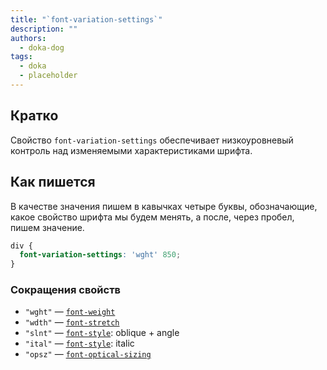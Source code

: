 ```yaml
---
title: "`font-variation-settings`"
description: ""
authors:
  - doka-dog
tags:
  - doka
  - placeholder
---
```


## Кратко

Свойство `font-variation-settings` обеспечивает низкоуровневый контроль над изменяемыми характеристиками шрифта.

## Как пишется

В качестве значения пишем в кавычках четыре буквы, обозначающие, какое свойство шрифта мы будем менять, а после, через пробел, пишем значение.

```css
div {
  font-variation-settings: 'wght' 850;
}
```

### Сокращения свойств

- `"wght"` — [`font-weight`](/css/font-weight)
- `"wdth"` — [`font-stretch`](/css/font-stretch)
- `"slnt"` — [`font-style`](/css/font-style): oblique + angle
- `"ital"` — [`font-style`](/css/font-style): italic
- `"opsz"` — [`font-optical-sizing`](/css/font-optical-sizing)

